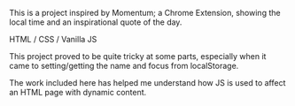 This is a project inspired by Momentum; a Chrome Extension, showing the local time and an inspirational quote of the day.

HTML / CSS / Vanilla JS

This project proved to be quite tricky at some parts, especially when it came to setting/getting the name and focus from localStorage.

The work included here has helped me understand how JS is used to affect an HTML page with dynamic content.
